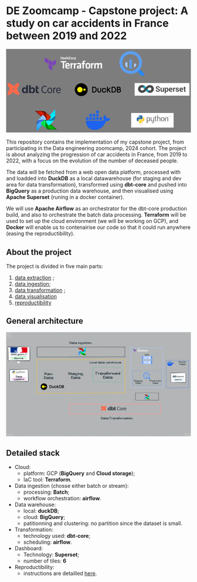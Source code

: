 # DE Zoomcamp - Capstone project: A study on car accidents in France between 2019 and 2022
![Tools landscape](images/tools_list.png)

This repository contains the implementation of my capstone project, from participating in the Data engineering zoomcamp, 2024 cohort. The project is about analyzing the progression of car accidents in France, from 2019 to 2022, with a focus on the evolution of the number of deceased people. 

The data will be fetched from a web open data platform, processed with and loadded into **DuckDB** as a local datawarehouse (for staging and dev area for data transformation), transformed using **dbt-core** and pushed into **BigQuery** as a production data warehouse, and then visualised using **Apache Superset** (runing in a docker container). 

We will use **Apache Airflow** as an orchestrator for the dbt-core production build, and also to orchestrate the batch data processing. **Terraform** will be used to set up the cloud environment (we will be working on GCP), and **Docker** will enable us to contenairise our code so that it could run anywhere (easing the reproductibility). 

## About the project
The project is divided in five main parts: 
1. [data extraction](https://github.com/drux31/capstone-dezoomcamp/tree/main/data_extraction) ;
2. [data ingestion](https://github.com/drux31/capstone-dezoomcamp/tree/main/data_ingestion);
3. [data transformation](https://github.com/drux31/capstone-dezoomcamp/tree/main/data_transformation) ;
4. [data visualisation](https://github.com/drux31/capstone-dezoomcamp/tree/main/data_visualisation)
5. [reproductibility](https://github.com/drux31/capstone-dezoomcamp/tree/main/reproductibility)

## General architecture

![General architecture](./images/Overall_architecture.gif)

## Detailed stack
* Cloud:
    * platform: GCP (**BigQuery** and **Cloud storage**);
    * IaC tool: **Terraform**.
* Data ingestion (chosse either batch or stream):
    * processing: **Batch**;
    * workflow orchestration: **airflow**.
* Data warehouse:
    * local: **duckDB**;
    * cloud: **BigQuery**;
    * patitionning and clustering: no partition since the dataset is small.
* Transformation:
    * technology used: **dbt-core**;
    * scheduling: **airflow**.
* Dashboard:
    * Technology: **Superset**;
    * number of tiles: **6**
* Reproductibility:
    * instructions are detailled [here](https://github.com/drux31/capstone-dezoomcamp/tree/main/reproductibility).